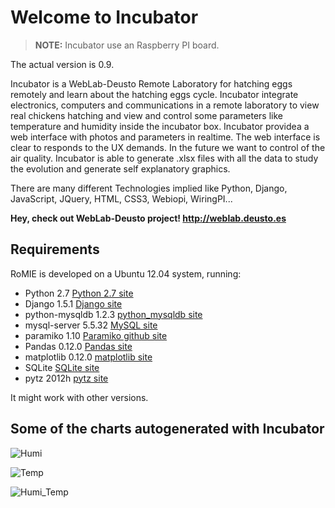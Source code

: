 # Welcome to Incubator #

> **NOTE:** Incubator use an Raspberry PI board.

The actual version is 0.9.

Incubator is a WebLab-Deusto Remote Laboratory for hatching eggs remotely and learn about the hatching eggs cycle. Incubator integrate electronics, computers and communications in a remote laboratory to view real chickens hatching and view and control some parameters like temperature and humidity inside the incubator box. Incubator providea a web interface with photos and parameters in realtime. The web interface is clear to responds to the UX demands.
In the future we want to control of the air quality. 
Incubator is able to generate .xlsx files with all the data to study the evolution and generate self explanatory graphics.

There are many different Technologies implied like Python, Django, JavaScript, JQuery, HTML, CSS3, Webiopi, WiringPI...

**Hey, check out WebLab-Deusto project! <http://weblab.deusto.es>**

## Requirements ##

RoMIE is developed on a Ubuntu 12.04 system, running:

   * Python 2.7  [Python 2.7 site](http://docs.python.org/2/)
   * Django 1.5.1  [Django site](https://www.djangoproject.com/‎)
   * python-mysqldb 1.2.3  [python_mysqldb site](http://mysql-python.sourceforge.net/MySQLdb.html)
   * mysql-server 5.5.32  [MySQL site](http://www.mysql.com)
   * paramiko 1.10  [Paramiko github site](https://github.com/paramiko/paramiko)
   * Pandas 0.12.0  [Pandas site](http://pandas.pydata.org/)
   * matplotlib 0.12.0  [matplotlib site](http://matplotlib.org/)
   * SQLite  [SQLite site](http://www.sqlite.org/)
   * pytz 2012h [pytz site](http://pytz.sourceforge.net/)

It might work with other versions.

## Some of the charts autogenerated with Incubator ##

![Humi](https://raw.github.com/gmartinvela/Incubator/master/Incubator/static/data/humi_2013-09-28.png)

![Temp](https://raw.github.com/gmartinvela/Incubator/master/Incubator/static/data/temp_2013-09-28.png)

![Humi_Temp](https://raw.github.com/gmartinvela/Incubator/master/Incubator/static/data/comparing_humi_temps_2013-09-28.png)

